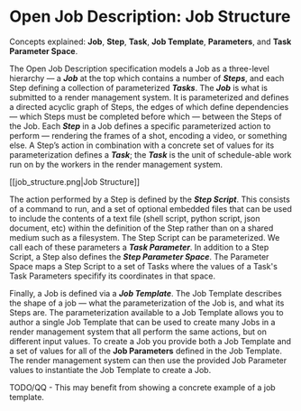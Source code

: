 # Open Job Description: Job Structure

Concepts explained: **Job**, **Step**, **Task**, **Job Template**, **Parameters**, and **Task Parameter Space**.

The Open Job Description specification models a Job as a three-level hierarchy — a ***Job*** at the top which contains
a number of ***Steps***, and each Step defining a collection of parameterized ***Tasks***. The ***Job*** is what is submitted to
a render management system. It is parameterized and defines a directed acyclic graph of Steps, the edges of which define
dependencies — which Steps must be completed before which — between the Steps of the Job. Each ***Step*** in a Job defines a
specific parameterized action to perform — rendering the frames of a shot, encoding a video, or something else. A Step’s action in
combination with a concrete set of values for its parameterization defines a ***Task***; the ***Task*** is the unit of
schedule-able work run on  by the workers in the render management system.

[[job_structure.png|Job Structure]]

The action performed by a Step is defined by the ***Step Script***. This consists of a command to run, and a set of optional
embedded files that can be used to include the contents of a text file (shell script, python script, json document, etc) within the
definition of the Step rather than on a shared medium such as a filesystem. The Step Script can be parameterized. We call each of
these parameters a ***Task Parameter***. In addition to a Step Script, a Step also defines the ***Step Parameter Space***. The
Parameter Space maps a Step Script to a set of Tasks where the values of a Task's Task Parameters specifify its coordinates in
that space.

Finally, a Job is defined via a ***Job Template***. The Job Template describes the shape of a job — what the parameterization of
the Job is, and what its Steps are. The parameterization available to a Job Template allows you to author a single Job Template
that can be used to create many Jobs in a render management system that all perform the same actions, but on different input
values. To create a Job you provide both a Job Template and a set of values for all of the **Job Parameters** defined in the Job
Template. The render management system can then use the provided Job Parameter values to instantiate the Job Template to create a
Job.

TODO/QQ - This may benefit from showing a concrete example of a job template.